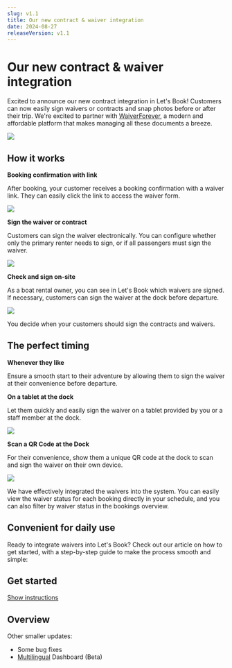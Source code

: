 ```yaml
---
slug: v1.1
title: Our new contract & waiver integration
date: 2024-08-27
releaseVersion: v1.1
---
```


# Our new contract & waiver integration

Excited to announce our new contract integration in Let's Book! Customers can now easily sign waivers or contracts and snap photos before or after their trip. We're excited to partner with [WaiverForever](https://www.waiverforever.com/), a modern and affordable platform that makes managing all these documents a breeze.

![](./images/v1.1.waivers_documents_sign_rental.png)

## How it works

**Booking confirmation with link**

After booking, your customer receives a booking confirmation with a waiver link. They can easily click the link to access the waiver form.

![](./images/v1.1.click_link.png)

**Sign the waiver or contract**

Customers can sign the waiver electronically. You can configure whether only the primary renter needs to sign, or if all passengers must sign the waiver.

![](./images/v1.1.sign_the_waiver_contract.png)

**Check and sign on-site**

As a boat rental owner, you can see in Let's Book which waivers are signed. If necessary, customers can sign the waiver at the dock before departure.

![](./images/v1.1.sign_waiver_mobile.jpg)

You decide when your customers should sign the contracts and waivers.

## The perfect timing

**Whenever they like**

Ensure a smooth start to their adventure by allowing them to sign the waiver at their convenience before departure.

**On a tablet at the dock**

Let them quickly and easily sign the waiver on a tablet provided by you or a staff member at the dock.

![](./images/v1.1.sign_tablet_waiver.jpg)

**Scan a QR Code at the Dock**

For their convenience, show them a unique QR code at the dock to scan and sign the waiver on their own device.

![](./images/v1.1.sign_qr_waiver_dock_boatrental.jpg)

We have effectively integrated the waivers into the system. You can easily view the waiver status for each booking directly in your schedule, and you can also filter by waiver status in the bookings overview.

## Convenient for daily use

Ready to integrate waivers into Let's Book? Check out our article on how to get started, with a step-by-step guide to make the process smooth and simple:

## Get started

[Show instructions](https://support.letsbook.app/article/144-documents-waivers-and-contracts)

## Overview

Other smaller updates:

- Some bug fixes
- [Multilingual](https://dashboard.letsbook.app/account/profile) Dashboard (Beta)
